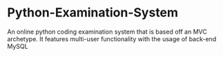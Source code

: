 # Python-Examination-System
An online python coding examination system that is based off an MVC archetype. It features multi-user functionality with the usage of back-end MySQL
